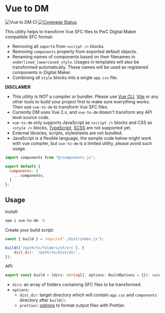 # Vue to DM

![Vue to DM CI](https://github.com/IronBlood/vue-to-dm/workflows/vue-to-dm%20ci/badge.svg?branch=main) [![Coverage Status](https://coveralls.io/repos/github/IronBlood/vue-to-dm/badge.svg?branch=main)](https://coveralls.io/github/IronBlood/vue-to-dm?branch=main)

This utility helps to transform Vue SFC files to PwC Digital Maker compatible SFC format:

* Removing all `import`s from `<script />` blocks.
* Removing `components` property from exported default objects.
* Renaming names of components based on their filenames in `underlined_lowercased_style`. Usages in templates will also be transformed automatically. These names will be used as registered components in Digital Maker.
* Combining all `style` blocks into a single `app.css` file.

**DISCLAMER**

* This utility is *NOT* a compiler or bundler. Please use [Vue CLI](https://cli.vuejs.org/), [Vite](https://vitejs.dev/) or any other tools to build your project first to make sure everything works. Then use `vue-to-dm` to transform Vue SFC files.
* Currently DM uses Vue 2.x, and `vue-to-dm` doesn't transform any API level source code.
* `vue-to-dm` only supports JavaScript as `<script />` blocks and CSS as `<style />` blocks, [TypeScript](https://www.typescriptlang.org/), [SCSS](https://sass-lang.com/) are not supported yet.
* External libraries, scripts, stylesheets are not bundled.
* JavaScript is a flexible language, the sample code below might work with vue compiler, but `vue-to-dm` is a limited utility, please avoid such usage.

```javascript
import components from "@/components.js";

export default {
  components: {
    ...components,
  }
};
```

## Usage

Install:

```bash
npm i vue-to-dm -D
```

Create your build script:

```javascript
const { build } = require("./dist/index.js");

build([`/path/to/folders/of/src`], {
	dist_dir: `/path/to/dist/dir`,
});
```

API:

```typescript
export const build = (dirs: string[], options: BuildOptions = {}): void;
```

* `dirs`: an array of folders containing SFC files to be transformed.
* `options`:
	* `dist_dir`: target directory which will contain `app.css` and `components` directory after `build()`.
	* `prettier`: [options](https://prettier.io/docs/en/options.html) to format output files with Prettier.

